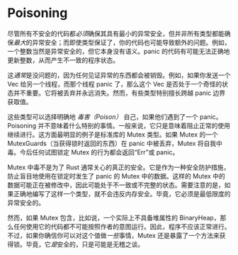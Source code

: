 # Poisoning

尽管所有不安全的代码都*必须*确保其具有最小的异常安全，但并非所有类型都能确保*最大*的异常安全；而即使类型保证了，你的代码也可能导致额外的问题。例如，一个整数当然是异常安全的，但它本身没有语义。panic 的代码有可能无法正确地更新整数，从而产生不一致的程序状态。

这*通常*是没问题的，因为任何见证异常的东西都会被销毁。例如，如果你发送一个 Vec 给另一个线程，而那个线程 panic 了，那么这个 Vec 是否处于一个奇怪的状态并不重要。它将被丢弃并永远消失。然而，有些类型特别擅长跨越 panic 边界获取值。

这些类型可以选择明确地 *毒害（Poison）* 自己，如果他们遇到了一个 panic。Poisoning 并不意味着什么特别的事情。一般来说，它只是意味着阻止正常的使用继续进行。这方面最明显的例子是标准库的 Mutex 类型。如果 Mutex 的一个 MutexGuards（当获得锁时返回的东西）在 panic 中被丢弃，Mutex 将自我中毒。今后任何试图锁定 Mutex 的行为都会返回“Err”或 panic。

Mutex 中毒不是为了 Rust 通常关心的真正的安全。它是作为一种安全防护措施，防止盲目地使用在锁定时发生了 panic 的 Mutex 中的数据。这样的 Mutex 中的数据可能正在被修改中，因此可能处于不一致或不完整的状态。需要注意的是，如果正确地编写了这样一个类型，就不会违反内存安全。毕竟，它必须是最低限度的异常安全的。

然而，如果 Mutex 包含，比如说，一个实际上不具备堆属性的 BinaryHeap，那么任何使用它的代码都不可能按照作者的意图运行。因此，程序不应该正常进行。不过，如果你确信你可以对这个值做*一些*事情，Mutex 还是暴露了一个方法来获得锁。毕竟，它*是*安全的，只是可能是无稽之谈。
